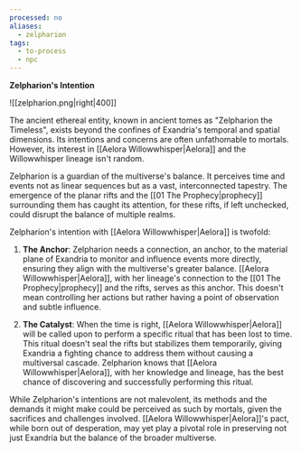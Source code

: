 ```yaml
---
processed: no
aliases:
  - zelpharion
tags:
  - to-process
  - npc
---
```

**Zelpharion's Intention**

![[zelpharion.png|right|400]]

The ancient ethereal entity, known in ancient tomes as "Zelpharion the Timeless", exists beyond the confines of Exandria's temporal and spatial dimensions. Its intentions and concerns are often unfathomable to mortals. However, its interest in [[Aelora Willowwhisper|Aelora]] and the Willowwhisper lineage isn't random.

Zelpharion is a guardian of the multiverse's balance. It perceives time and events not as linear sequences but as a vast, interconnected tapestry. The emergence of the planar rifts and the [[01 The Prophecy|prophecy]] surrounding them has caught its attention, for these rifts, if left unchecked, could disrupt the balance of multiple realms.

Zelpharion's intention with [[Aelora Willowwhisper|Aelora]] is twofold:

1. **The Anchor**: Zelpharion needs a connection, an anchor, to the material plane of Exandria to monitor and influence events more directly, ensuring they align with the multiverse's greater balance. [[Aelora Willowwhisper|Aelora]], with her lineage's connection to the [[01 The Prophecy|prophecy]] and the rifts, serves as this anchor. This doesn't mean controlling her actions but rather having a point of observation and subtle influence.
    
2. **The Catalyst**: When the time is right, [[Aelora Willowwhisper|Aelora]] will be called upon to perform a specific ritual that has been lost to time. This ritual doesn't seal the rifts but stabilizes them temporarily, giving Exandria a fighting chance to address them without causing a multiversal cascade. Zelpharion knows that [[Aelora Willowwhisper|Aelora]], with her knowledge and lineage, has the best chance of discovering and successfully performing this ritual.
    

While Zelpharion's intentions are not malevolent, its methods and the demands it might make could be perceived as such by mortals, given the sacrifices and challenges involved. [[Aelora Willowwhisper|Aelora]]'s pact, while born out of desperation, may yet play a pivotal role in preserving not just Exandria but the balance of the broader multiverse.